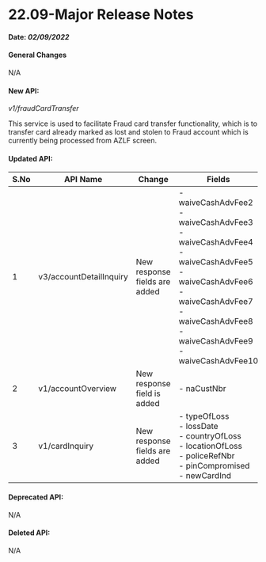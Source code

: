 22.09-Major Release Notes
=========================
#### Date: *02/09/2022*

#### General Changes

N/A

#### New API:

*v1/fraudCardTransfer*

This service is used to facilitate Fraud card transfer functionality, which is to transfer card already marked as lost and stolen to Fraud account which is currently being processed from AZLF screen.

#### Updated API:

| S.No   | API Name                | Change                        | Fields                                                                                                                                                                                                                       |
|--------|-------------------------|-------------------------------|------------------------------------------------------------------------------------------------------------------------------------------------------------------------------------------------------------------------------|
| 1      | v3/accountDetailInquiry | New response fields are added | -   waiveCashAdvFee2<br/>-   waiveCashAdvFee3<br/>-   waiveCashAdvFee4<br/>-   waiveCashAdvFee5<br/>-  waiveCashAdvFee6<br/>-   waiveCashAdvFee7<br/>-   waiveCashAdvFee8<br/>-   waiveCashAdvFee9<br/>-   waiveCashAdvFee10 |
| 2      | v1/accountOverview      | New response field is added   | -   naCustNbr                                                                                                                                                                                                                |
| 3      | v1/cardInquiry          | New response fields are added | -   typeOfLoss<br/>-   lossDate<br/>-   countryOfLoss<br/>-   locationOfLoss<br/>-   policeRefNbr<br/>-   pinCompromised<br/>-   newCardInd                                                                                  |

#### Deprecated API:

N/A

#### Deleted API:

N/A